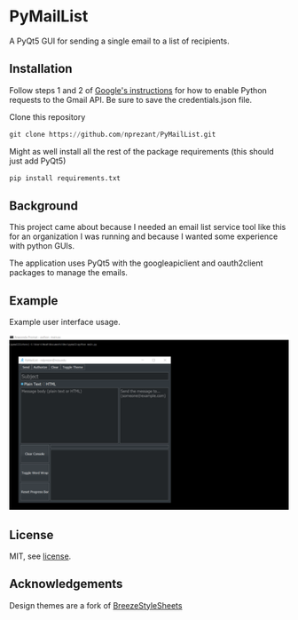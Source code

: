 # PyMailList

A PyQt5 GUI for sending a single email to a list of recipients.



## Installation

Follow steps 1 and 2 of [Google's instructions](https://developers.google.com/gmail/api/quickstart/python) for how to enable Python requests to the Gmail API. Be sure to save the credentials.json file.

Clone this repository

```python
git clone https://github.com/nprezant/PyMailList.git
```
    
Might as well install all the rest of the package requirements (this should just add PyQt5)

```python
pip install requirements.txt
```



## Background

This project came about because I needed an email list service tool like this for an organization I was running and because I wanted some experience with python GUIs.

The application uses PyQt5 with the googleapiclient and oauth2client packages to manage the emails.



## Example

Example user interface usage.

![DarkThemeExample](/assets/example.gif)



## License

MIT, see [license](/LICENSE.md).



## Acknowledgements

Design themes are a fork of [BreezeStyleSheets](https://github.com/XLTools/BreezeStyleSheets)